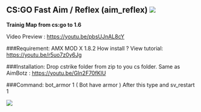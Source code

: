 ## CS:GO Fast Aim / Reflex (aim_reflex) [![](https://img.shields.io/badge/download-zip-blue.svg)](https://github.com/alghtryer/aim_reflex/archive/master.zip)
**Trainig Map from cs:go to 1.6**

Video Preview : https://youtu.be/pbsUJnAL8cY

###Requirement:
AMX MOD X 1.8.2 How install ? View tutorial: https://youtu.be/r5uo7z0y6Jg

###Installation:
Drop cstrike folder from zip to you cs folder. 
Same as AimBotz : https://youtu.be/GIn2F70fKIU

###Command:
bot_armor 1 ( Bot have armor ) After this type and sv_restart 1

![](https://i.imgur.com/Kt2EClZ.png)
